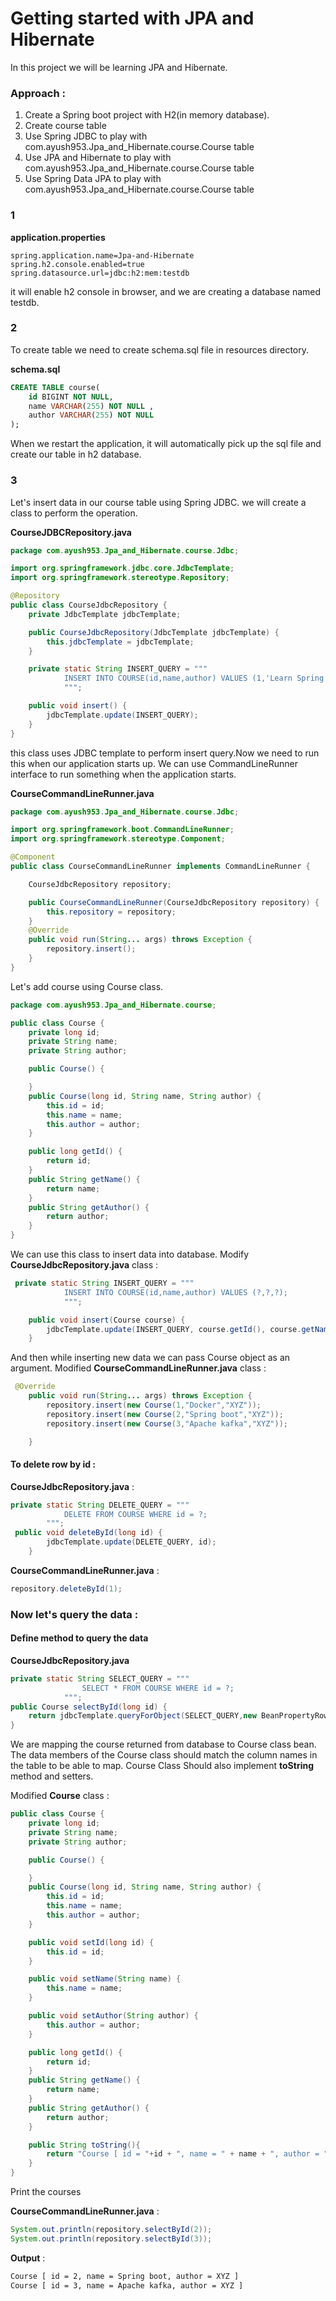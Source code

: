 # Getting started with JPA and Hibernate
In this project we will be learning JPA and Hibernate.

### Approach :
1. Create a Spring boot project with H2(in memory database).
2. Create course table
3. Use Spring JDBC to play with com.ayush953.Jpa_and_Hibernate.course.Course table
4. Use JPA and Hibernate to play with com.ayush953.Jpa_and_Hibernate.course.Course table
5. Use Spring Data JPA to play with com.ayush953.Jpa_and_Hibernate.course.Course table

### 1 
**application.properties**
```properties
spring.application.name=Jpa-and-Hibernate
spring.h2.console.enabled=true
spring.datasource.url=jdbc:h2:mem:testdb
```
it will enable h2 console in browser, and we are creating a database named testdb.

### 2
To create table we need to create schema.sql file in resources directory.

**schema.sql**
```sql
CREATE TABLE course(
    id BIGINT NOT NULL,
    name VARCHAR(255) NOT NULL ,
    author VARCHAR(255) NOT NULL
);
```
When we restart the application, it will automatically pick up the sql file and create our table in h2 database.

### 3
Let's insert data in our course table using Spring JDBC.
we will create a class to perform the operation.

**CourseJDBCRepository.java**
```java
package com.ayush953.Jpa_and_Hibernate.course.Jdbc;

import org.springframework.jdbc.core.JdbcTemplate;
import org.springframework.stereotype.Repository;

@Repository
public class CourseJdbcRepository {
    private JdbcTemplate jdbcTemplate;

    public CourseJdbcRepository(JdbcTemplate jdbcTemplate) {
        this.jdbcTemplate = jdbcTemplate;
    }

    private static String INSERT_QUERY = """
            INSERT INTO COURSE(id,name,author) VALUES (1,'Learn Spring boot','xyz');
            """;

    public void insert() {
        jdbcTemplate.update(INSERT_QUERY);
    }
}
```
this class uses JDBC template to perform insert query.Now we need to run this when our application starts up. We can use CommandLineRunner interface to run something when the application starts.

**CourseCommandLineRunner.java**
```java
package com.ayush953.Jpa_and_Hibernate.course.Jdbc;

import org.springframework.boot.CommandLineRunner;
import org.springframework.stereotype.Component;

@Component
public class CourseCommandLineRunner implements CommandLineRunner {

    CourseJdbcRepository repository;

    public CourseCommandLineRunner(CourseJdbcRepository repository) {
        this.repository = repository;
    }
    @Override
    public void run(String... args) throws Exception {
        repository.insert();
    }
}
```
Let's add course using Course class.
```java
package com.ayush953.Jpa_and_Hibernate.course;

public class Course {
    private long id;
    private String name;
    private String author;

    public Course() {

    }
    public Course(long id, String name, String author) {
        this.id = id;
        this.name = name;
        this.author = author;
    }

    public long getId() {
        return id;
    }
    public String getName() {
        return name;
    }
    public String getAuthor() {
        return author;
    }
}
```
We can use this class to insert data into database.
Modify **CourseJdbcRepository.java** class : 
```java
 private static String INSERT_QUERY = """
            INSERT INTO COURSE(id,name,author) VALUES (?,?,?);
            """;

    public void insert(Course course) {
        jdbcTemplate.update(INSERT_QUERY, course.getId(), course.getName(), course.getAuthor());
    }
```
And then while inserting new data we can pass Course object as an argument.
Modified **CourseCommandLineRunner.java** class :
```java
 @Override
    public void run(String... args) throws Exception {
        repository.insert(new Course(1,"Docker","XYZ"));
        repository.insert(new Course(2,"Spring boot","XYZ"));
        repository.insert(new Course(3,"Apache kafka","XYZ"));

    }
```
#### To delete row by id : 
**CourseJdbcRepository.java** :
```java
private static String DELETE_QUERY = """
            DELETE FROM COURSE WHERE id = ?;
        """;
 public void deleteById(long id) {
        jdbcTemplate.update(DELETE_QUERY, id);
    }
```
**CourseCommandLineRunner.java** :
```java
repository.deleteById(1);
```
### Now let's query the data :
#### Define method to query the data 
**CourseJdbcRepository.java**
```java
private static String SELECT_QUERY = """
                SELECT * FROM COURSE WHERE id = ?;
            """;
public Course selectById(long id) {
    return jdbcTemplate.queryForObject(SELECT_QUERY,new BeanPropertyRowMapper<>(Course.class) ,id);
}
```

We are mapping the course returned from database to Course class bean. The data members of the Course class should match the column names in the table to be able to map.
Course Class Should also implement **toString** method and setters.

Modified **Course** class :
```java
public class Course {
    private long id;
    private String name;
    private String author;

    public Course() {

    }
    public Course(long id, String name, String author) {
        this.id = id;
        this.name = name;
        this.author = author;
    }

    public void setId(long id) {
        this.id = id;
    }

    public void setName(String name) {
        this.name = name;
    }

    public void setAuthor(String author) {
        this.author = author;
    }

    public long getId() {
        return id;
    }
    public String getName() {
        return name;
    }
    public String getAuthor() {
        return author;
    }

    public String toString(){
        return "Course [ id = "+id + ", name = " + name + ", author = " + author+" ]";
    }
}
```
Print the courses

**CourseCommandLineRunner.java** :
```java
System.out.println(repository.selectById(2));
System.out.println(repository.selectById(3));
```
**Output** :
```bash
Course [ id = 2, name = Spring boot, author = XYZ ]
Course [ id = 3, name = Apache kafka, author = XYZ ]
```